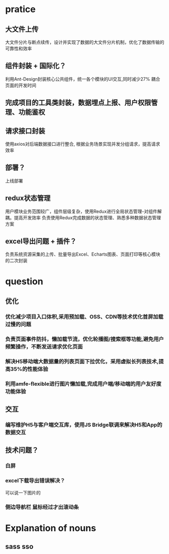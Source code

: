 # pratice
## 大文件上传
大文件分片与断点续传，设计并实现了数据的大文件分片机制，优化了数据传输的可靠性和效率
## 组件封装 + 国际化？
利用Ant-Design封装核心公共组件，统一各个模块的UI交互,同时减少27% 耦合页面的开发时间
## 完成项目的工具类封装，数据埋点上报、用户权限管理、功能鉴权
## 请求接口封装
使用axios对后端数据接口进行整合, 根据业务场景实现并发分组请求，提高请求效率
## 部署？
上线部署
## redux状态管理
用户模块业务范围较广，组件层级复杂，使用Redux进行全局状态管理-对组件解耦。提高开发效率
负责使用Redux完成数据的状态管理、熟悉多种数据状态管理方案
## excel导出问题 + 插件？
负责系统资源采集的上传、批量导出Excel、Echarts图表、页面打印等核心模块的二次封装

# question
## 优化
### 优化减少项目入口体积,采用预加载、OSS、CDN等技术优化首屏加载过慢的问题
### 负责页面事件防抖，懒加载节流，优化轮播图/搜索框等功能,避免用户频繁操作，不断发送请求优化页面
### 解决H5移动端大数据量的列表页面下拉优化，采用虚拟长列表技术,提高35%的性能体验
### 利用amfe-flexible进行图片懒加载,完成用户端/移动端的用户友好度功能体验
## 交互
### 编写维护H5与客户端交互库，使用JS Bridge联调来解决H5和App的数据交互
###
###

## 技术问题？
### 白屏
### excel下载导出错误解决？
可以说一下图片的
### 侧边导航栏 鼠标经过才出滚动条
# Explanation of nouns
## sass sso

